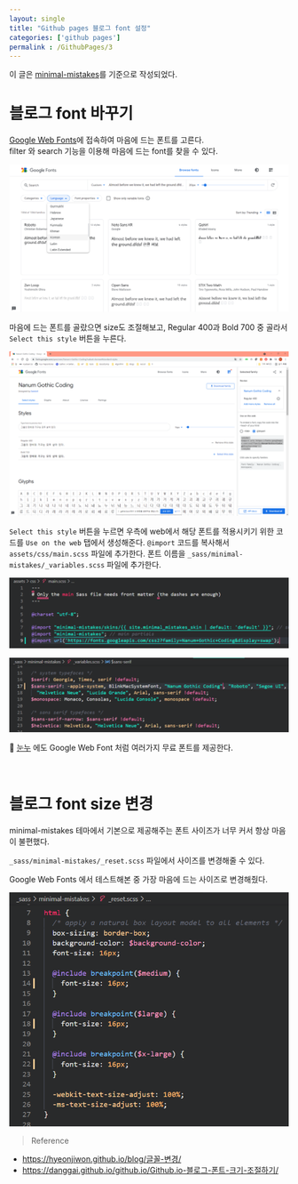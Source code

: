 ```yaml
---
layout: single
title: "Github pages 블로그 font 설정"
categories: ['github pages']
permalink : /GithubPages/3
---
```


이 글은 [minimal-mistakes](https://github.com/mmistakes/minimal-mistakes)를 기준으로 작성되었다.

# 블로그 font 바꾸기

[Google Web Fonts](https://fonts.google.com/)에 접속하여 마음에 드는 폰트를 고른다.<br>
filter 와 search 기능을 이용해 마음에 드는 font를 찾을 수 있다.

![210721022431.png](/assets/images/210721022431.png)

마음에 드는 폰트를 골랐으면 size도 조절해보고, Regular 400과 Bold 700 중 골라서 `Select this style` 버튼을 누른다. 

![210722002026.png](/assets/images/210722002026.png)

`Select this style` 버튼을 누르면 우측에 web에서 해당 폰트를 적용시키기 위한 코드를 `Use on the web` 탭에서 생성해준다.  `@import` 코드를 복사해서 `assets/css/main.scss` 파일에 추가한다. 폰트 이름을 `_sass/minimal-mistakes/_variables.scss` 파일에 추가한다.

![210721030003.png](/assets/images/210721030003.png)

![210721030053.png](/assets/images/210721030053.png)


💜 [눈누](https://noonnu.cc/) 에도 Google Web Font 처럼 여러가지 무료 폰트를 제공한다.

<br>

# 블로그 font size 변경

minimal-mistakes 테마에서 기본으로 제공해주는 폰트 사이즈가 너무 커서 항상 마음이 불편했다.

`_sass/minimal-mistakes/_reset.scss` 파일에서 사이즈를 변경해줄 수 있다.

Google Web Fonts 에서 테스트해본 중 가장 마음에 드는 사이즈로 변경해줬다.

![210721030336.png](/assets/images/210721030336.png)

> Reference
- https://hyeonjiwon.github.io/blog/글꼴-변경/
- https://danggai.github.io/github.io/Github.io-블로그-폰트-크기-조절하기/
